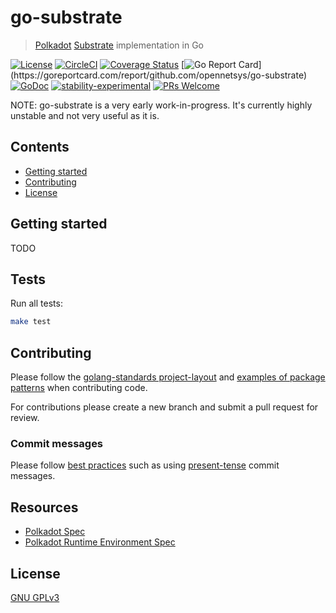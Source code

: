# go-substrate

> [Polkadot](https://github.com/paritytech/polkadot) [Substrate](https://github.com/paritytech/substrate) implementation in Go

[![License](http://img.shields.io/badge/license-GNU%20AGPL%203.0-blue.svg)](https://raw.githubusercontent.com/opennetsys/go-substrate/master/LICENSE)
[![CircleCI](https://circleci.com/gh/opennetsys/go-substrate.svg?style=svg)](https://circleci.com/gh/opennetsys/go-substrate)
[![Coverage Status](https://coveralls.io/repos/github/opennetsys/go-substrate/badge.svg?branch=master)](https://coveralls.io/github/opennetsys/go-substrate?branch=master)
[![Go Report Card](https://goreportcard.com/badge/github.com/opennetsys/go-substrate?)](https://goreportcard.com/report/github.com/opennetsys/go-substrate)
[![GoDoc](https://godoc.org/github.com/opennetsys/go-substrate?status.svg)](https://godoc.org/github.com/opennetsys/go-substrate)
[![stability-experimental](https://img.shields.io/badge/stability-experimental-orange.svg)](https://github.com/emersion/stability-badges#experimental)
[![PRs Welcome](https://img.shields.io/badge/PRs-welcome-brightgreen.svg)](#contributing)

NOTE: go-substrate is a very early work-in-progress. It's currently highly unstable and not very useful as it is.

## Contents

- [Getting started](../getting-started)
- [Contributing](../contributing)
- [License](../License)

## Getting started

TODO

## Tests

Run all tests:

```bash
make test
```

## Contributing

Please follow the [golang-standards project-layout](https://github.com/golang-standards/project-layout) and [examples of package patterns](https://github.com/golang-standards/project-layout/tree/master/pkg) when contributing code.

For contributions please create a new branch and submit a pull request for review.

### Commit messages

Please follow [best practices](https://chris.beams.io/posts/git-commit/) such as using [present-tense](https://stackoverflow.com/a/3580764/1439168) commit messages.

## Resources

- [Polkadot Spec](https://github.com/w3f/polkadot-spec/blob/master/spec.md)
- [Polkadot Runtime Environment Spec](https://github.com/w3f/polkadot-re-spec/blob/master/polkadot_re_spec.pdf)

## License

[GNU GPLv3](LICENSE)
